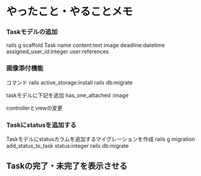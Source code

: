 # やったこと・やることメモ

### Taskモデルの追加
rails g scaffold Task name content:text image deadline:datetime assigned_user_id:integer user:references

### 画像添付機能
コマンド
rails active_storage:install
rails db:migrate

taskモデルに下記を追加
has_one_attached :image

controllerとviewの変更

### Taskにstatusを追加する
Taskモデルにstatusカラムを追加するマイグレーションを作成
rails g migration add_status_to_task status:integer
rails db:migrate

## Taskの完了・未完了を表示させる
